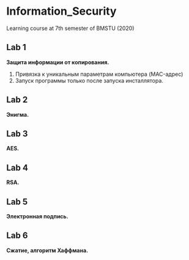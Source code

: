 # Information_Security
Learning course at 7th semester of BMSTU (2020)

## Lab 1
**Защита информации от копирования.**

1. Привязка к уникальным параметрам компьютера (MAC-адрес)
2. Запуск программы только после запуска инсталлятора.

## Lab 2
**Энигма.**

## Lab 3
**AES.**

## Lab 4
**RSA.**

## Lab 5
**Электронная подпись.**

## Lab 6
**Сжатие, алгоритм Хаффмана.**
